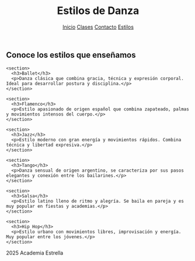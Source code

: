 <html lang="es">
<head>
  <meta charset="UTF-8">
  <title>Estilos de Danza</title>
  <link rel="stylesheet" href="css/estilos.css">
</head>
<body>
  <header>
    <h1>Estilos de Danza</h1>
    <nav>
      <a href="https://nevarez007.github.io/Danza/index.html">Inicio</a>
      <a href="https://nevarez007.github.io/clase/">Clases</a>
      <a href="https://nevarez007.github.io/contacto/">Contacto</a>
      <a href="https://nevarez007.github.io/Informaci-n/">Estilos</a>
    </nav>
  </header>

  <main>
    <h2>Conoce los estilos que enseñamos</h2>
    
    <section>
      <h3>Ballet</h3>
      <p>Danza clásica que combina gracia, técnica y expresión corporal. Ideal para desarrollar postura y disciplina.</p>
    </section>

    <section>
      <h3>Flamenco</h3>
      <p>Estilo apasionado de origen español que combina zapateado, palmas y movimientos intensos del cuerpo.</p>
    </section>

    <section>
      <h3>Jazz</h3>
      <p>Estilo moderno con gran energía y movimientos rápidos. Combina técnica y libertad expresiva.</p>
    </section>

    <section>
      <h3>Tango</h3>
      <p>Danza sensual de origen argentino, se caracteriza por sus pasos elegantes y conexión entre los bailarines.</p>
    </section>

    <section>
      <h3>Salsa</h3>
      <p>Estilo latino lleno de ritmo y alegría. Se baila en pareja y es muy popular en fiestas y academias.</p>
    </section>

    <section>
      <h3>Hip Hop</h3>
      <p>Estilo urbano con movimientos libres, improvisación y energía. Muy popular entre los jóvenes.</p>
    </section>
  </main>

  <footer>
   2025 Academia Estrella
  </footer>
</body>
</html>

